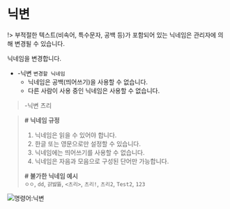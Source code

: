 # 닉변

!> 부적절한 텍스트(비속어, 특수문자, 공백 등)가 포함되어 있는 닉네임은 관리자에 의해 변경될 수 있습니다.

닉네임을 변경합니다.

- -닉변 `변경할 닉네임`
  - 닉네임은 공백(띄어쓰기)을 사용할 수 없습니다.
  - 다른 사람이 사용 중인 닉네임은 사용할 수 없습니다.

> -닉변 츠리

> **# 닉네임 규정**
> 1. 닉네임은 읽을 수 있어야 합니다.
> 2. 한글 또는 영문으로만 설정할 수 있습니다.
> 3. 닉네임에는 띄어쓰기를 사용할 수 없습니다.
> 4. 닉네임은 자음과 모음으로 구성된 단어만 가능합니다.
> 
> **# 불가한 닉네임 예시** \
> `ㅇㅇ`, `dd`, `걁뱛뜛`, `<츠리>`, `츠리!`, `츠리2`, `Test2`, `123`

![명령어:닉변](https://bot.dowon.monster/file/no_image.jpg)